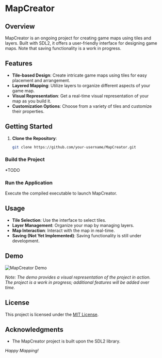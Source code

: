 # MapCreator

## Overview

MapCreator is an ongoing project for creating game maps using tiles and layers. Built with SDL2, it offers a user-friendly interface for designing game maps. Note that saving functionality is a work in progress.

## Features

- **Tile-based Design**: Create intricate game maps using tiles for easy placement and arrangement.
- **Layered Mapping**: Utilize layers to organize different aspects of your game map.
- **Visual Representation**: Get a real-time visual representation of your map as you build it.
- **Customization Options**: Choose from a variety of tiles and customize their properties.

## Getting Started

1. **Clone the Repository**: 
   ```bash
   git clone https://github.com/your-username/MapCreator.git
   ```

### Build the Project
*TODO

### Run the Application
Execute the compiled executable to launch MapCreator.

## Usage

- **Tile Selection**: Use the interface to select tiles.
- **Layer Management**: Organize your map by managing layers.
- **Map Interaction**: Interact with the map in real-time.
- **Saving (Not Yet Implemented)**: Saving functionality is still under development.

## Demo

![MapCreator Demo](mapper.gif)

*Note: The demo provides a visual representation of the project in action. The project is a work in progress; additional features will be added over time.*

## License

This project is licensed under the [MIT License](LICENSE).

## Acknowledgments

- The MapCreator project is built upon the SDL2 library.

*Happy Mapping!*
